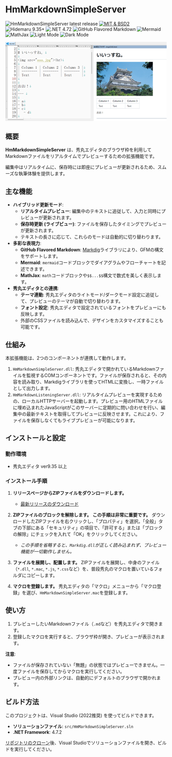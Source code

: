 # HmMarkdownSimpleServer

![HmMarkdownSimpleServer latest release](https://img.shields.io/github/v/release/komiyamma/hm_markdown_simple_render)
[![MIT & BSD2](https://img.shields.io/badge/license-MIT_&_BSD2-blue.svg?style=flat)](LICENSE)
![Hidemaru 9.35+](https://img.shields.io/badge/Hidemaru-v9.35+-6479ff.svg)
![.NET 4.72](https://img.shields.io/badge/.NET-4.72-6479ff.svg)
![GitHub Flavored Markdown](https://img.shields.io/badge/GitHub_Flavored_Markdown-✔-6479ff.svg)
![Mermaid](https://img.shields.io/badge/Mermaid-✔-6479ff.svg)
![MathJax](https://img.shields.io/badge/MathJax-✔-6479ff.svg)
![Light Mode](https://img.shields.io/badge/Light_Mode-✔-6479ff.svg)
![Dark Mode](https://img.shields.io/badge/Dark_Mode-✔-6479ff.svg)

<img src="cnt_hm_markdown_simple_server_01.png">

## 概要

**HmMarkdownSimpleServer** は、秀丸エディタのブラウザ枠を利用してMarkdownファイルをリアルタイムでプレビューするための拡張機能です。

編集中はリアルタイムに、保存時には即座にプレビューが更新されるため、スムーズな執筆体験を提供します。

## 主な機能

*   **ハイブリッド更新モード**:
    *   **リアルタイムプレビュー**: 編集中のテキストに追従して、入力と同時にプレビューが更新されます。
    *   **保存時更新 (ライブビュー)**: ファイルを保存したタイミングでプレビューが更新されます。
    *   テキストの長さに応じて、これらのモードは自動的に切り替わります。
*   **多彩な表現力**:
    *   **GitHub Flavored Markdown**: [Markdig](https://github.com/xoofx/markdig)ライブラリにより、GFMの構文をサポートします。
    *   **Mermaid**: `mermaid`コードブロックでダイアグラムやフローチャートを記述できます。
    *   **MathJax**: `math`コードブロックや`$$...$$`構文で数式を美しく表示します。
*   **秀丸エディタとの連携**:
    *   **テーマ連動**: 秀丸エディタのライトモード/ダークモード設定に追従して、プレビューのテーマが自動で切り替わります。
    *   **フォント設定**: 秀丸エディタで設定されているフォントをプレビューにも反映します。
    *   外部のCSSファイルを読み込んで、デザインをカスタマイズすることも可能です。

## 仕組み

本拡張機能は、2つのコンポーネントが連携して動作します。

1.  `HmMarkdownSimpleServer.dll`:
    秀丸エディタで開かれているMarkdownファイルを監視するCOMコンポーネントです。ファイルが保存されると、その内容を読み取り、Markdigライブラリを使ってHTMLに変換し、一時ファイルとして出力します。
2.  `HmMarkdownListeningServer.dll`:
    リアルタイムプレビューを実現するための、ローカルHTTPサーバーを起動します。プレビュー用のHTMLファイルに埋め込まれたJavaScriptがこのサーバーに定期的に問い合わせを行い、編集中の最新テキストを取得してプレビューに反映させます。これにより、ファイルを保存しなくてもライブプレビューが可能になります。

## インストールと設定

### 動作環境
*   秀丸エディタ ver9.35 以上

### インストール手順

1.  **リリースページからZIPファイルをダウンロードします。**
    *   [最新リリースのダウンロード](https://github.com/komiyamma/hm_markdown_simple_server/releases/latest)

2.  **ZIPファイルのブロックを解除します。**
    **この手順は非常に重要です。** ダウンロードしたZIPファイルを右クリックし、「プロパティ」を選択。「全般」タブの下部にある「セキュリティ」の項目で、「許可する」または「ブロックの解除」にチェックを入れて「OK」をクリックしてください。
    *   *この手順を省略すると、`Markdig.dll`が正しく読み込まれず、プレビュー機能が一切動作しません。*

3.  **ファイルを展開し、配置します。**
    ZIPファイルを展開し、中身のファイル（`*.dll`, `*.mac`, `*.js`, `*.css`など）を、普段秀丸のマクロを置いているフォルダにコピーします。

4.  **マクロを登録します。**
    秀丸エディタの「マクロ」メニューから「マクロ登録」を選び、`HmMarkdownSimpleServer.mac`を登録します。

## 使い方

1.  プレビューしたいMarkdownファイル（`.md`など）を秀丸エディタで開きます。
2.  登録したマクロを実行すると、ブラウザ枠が開き、プレビューが表示されます。

**注意**:
*   ファイルが保存されていない「無題」の状態ではプレビューできません。一度ファイルを保存してからマクロを実行してください。
*   プレビュー内の外部リンクは、自動的にデフォルトのブラウザで開かれます。

## ビルド方法

このプロジェクトは、Visual Studio (2022推奨) を使ってビルドできます。

*   **ソリューションファイル**: `src/HmMarkdownSimpleServer.sln`
*   **.NET Framework**: 4.7.2

[リポジトリのクローン](https://github.com/komiyamma/hm_markdown_simple_server.git)後、Visual Studioでソリューションファイルを開き、ビルドを実行してください。